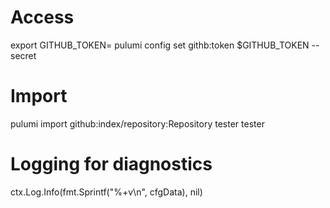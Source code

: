 # Access
export GITHUB_TOKEN=<tokendata>
pulumi config set githb:token $GITHUB_TOKEN --secret


# Import 
pulumi import github:index/repository:Repository tester tester


# Logging for diagnostics
ctx.Log.Info(fmt.Sprintf("%+v\n", cfgData), nil)

